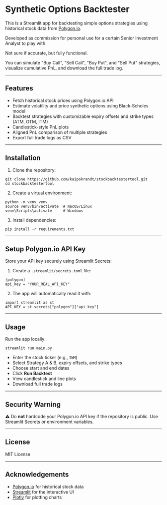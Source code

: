 # Synthetic Options Backtester

This is a Streamlit app for backtesting simple options strategies using historical stock data from [Polygon.io](https://polygon.io/).

Developed as commission for personal use for a certain Senior Investment Analyst to play with.

Not sure if accurate, but fully functional.

You can simulate "Buy Call", "Sell Call", "Buy Put", and "Sell Put" strategies, visualize cumulative PnL, and download the full trade log.

---

## Features

- Fetch historical stock prices using Polygon.io API  
- Estimate volatility and price synthetic options using Black-Scholes model  
- Backtest strategies with customizable expiry offsets and strike types (ATM, OTM, ITM)  
- Candlestick-style PnL plots  
- Aligned PnL comparison of multiple strategies  
- Export full trade logs as CSV  

---

## Installation

1. Clone the repository:

```
git clone https://github.com/kaipokrandt/stockbacktestertool.git
cd stockbacktestertool
```
2. Create a virtual environment:

```
python -m venv venv
source venv/bin/activate  # macOS/Linux
venv\Scripts\activate     # Windows
```

3. Install dependencies:

```
pip install -r requirements.txt
```

---

## Setup Polygon.io API Key

Store your API key securely using Streamlit Secrets:

1. Create a `.streamlit/secrets.toml` file:

```
[polygon]
api_key = "YOUR_REAL_API_KEY"
```

2. The app will automatically read it with:

```
import streamlit as st
API_KEY = st.secrets["polygon"]["api_key"]
```

---

## Usage

Run the app locally:

```
streamlit run main.py
```

- Enter the stock ticker (e.g., `IWM`)  
- Select Strategy A & B, expiry offsets, and strike types  
- Choose start and end dates  
- Click **Run Backtest**  
- View candlestick and line plots  
- Download full trade logs  

---

## Security Warning

⚠️ Do **not** hardcode your Polygon.io API key if the repository is public. Use Streamlit Secrets or environment variables.  

---

## License

MIT License

---

## Acknowledgements

- [Polygon.io](https://polygon.io/) for historical stock data  
- [Streamlit](https://streamlit.io/) for the interactive UI  
- [Plotly](https://plotly.com/python/) for plotting charts  
